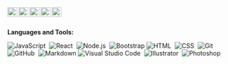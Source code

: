  <!-- <h1 align="center">Hi <img src="https://github.com/ibilalchaudhary/ibilalchaudhary/blob/main/Wave.gif" height="55px" width="55px">, I'm Muhammad Bilal</h1>

<br/> -->

<a href="https://twitter.com/ibilalchaudhry">
  <img align="left" alt="Bilal's Twitter" width="22px" src="https://www.svgrepo.com/show/49959/twitter.svg" />
</a>
<a href="https://www.linkedin.com/in/ibilalchaudhary/">
  <img align="left" alt="Bilal's LinkdeIN" width="22px" src="https://www.svgrepo.com/show/157006/linkedin.svg" />
</a>
<a href="https://t.me/+923454138331">
  <img align="left" alt="Bilal's Telegram" width="22px" src="https://www.svgrepo.com/show/349527/telegram.svg" />
</a>
<a href="https://www.instagram.com/ibilalchaudhary/">
  <img align="left" alt="Bilal's Instagram" width="22px" src="https://www.svgrepo.com/show/111199/instagram.svg" />
</a>

<a href="https://www.facebook.com/ibilalchaudhary">
  <img align="left" alt="Bilal's Facebook" width="22px" src="https://www.svgrepo.com/show/157810/facebook.svg" />
</a>
</br>

</br>


**Languages and Tools:**

![JavaScript](https://img.shields.io/badge/-JavaScript-05122A?style=flat&logo=javascript)&nbsp;
![React](https://img.shields.io/badge/-React-05122A?style=flat&logo=react)&nbsp;
![Node.js](https://img.shields.io/badge/-Node.js-05122A?style=flat&logo=node.js)&nbsp;
![Bootstrap](https://img.shields.io/badge/-Bootstrap-05122A?style=flat&logo=bootstrap&logoColor=563D7C)
![HTML](https://img.shields.io/badge/-HTML-05122A?style=flat&logo=HTML5)&nbsp;
![CSS](https://img.shields.io/badge/-CSS-05122A?style=flat&logo=CSS3&logoColor=1572B6)&nbsp;
![Git](https://img.shields.io/badge/-Git-05122A?style=flat&logo=git)&nbsp;
![GitHub](https://img.shields.io/badge/-GitHub-05122A?style=flat&logo=github)&nbsp;
![Markdown](https://img.shields.io/badge/-Markdown-05122A?style=flat&logo=markdown)
![Visual Studio Code](https://img.shields.io/badge/-Visual%20Studio%20Code-05122A?style=flat&logo=visual-studio-code&logoColor=007ACC)&nbsp;
![Illustrator](https://img.shields.io/badge/-Illustrator-05122A?style=flat&logo=adobe-illustrator)&nbsp;
![Photoshop](https://img.shields.io/badge/-Photoshop-05122A?style=flat&logo=adobe-photoshop)&nbsp;

</br>
